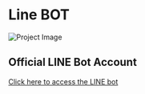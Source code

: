 # Line BOT

![Project Image](https://drive.google.com/uc?export=view&id=1IawR-XztC_WwViEUOK9cE4t9u0bQ3pO4)

## Official LINE Bot Account

[Click here to access the LINE bot](https://liff.line.me/1645278921-kWRPP32q/?accountId=826gbwdw)

